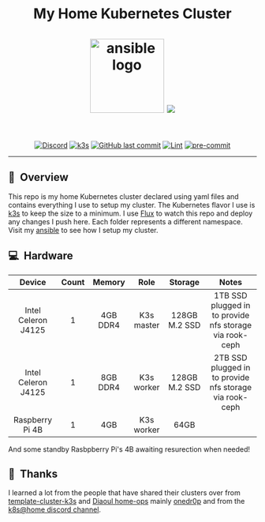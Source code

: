 <h1 align="center">
  My Home Kubernetes Cluster
  <br />
  <br />
  <img src="https://i.imgur.com/4l9bHvG.png" alt="ansible logo" width="150" />
  <img src="https://raspbernetes.github.io/img/logo.svg">
</h1>
<br />
<div align="center">

[![Discord](https://img.shields.io/badge/discord-chat-7289DA.svg?maxAge=60&style=plastic&logo=discord)](https://discord.gg/DNCynrJ) [![k3s](https://img.shields.io/badge/k3s-v1.21.7-blue?style=plastic&logo=kubernetes)](https://k3s.io/) [![GitHub last commit](https://img.shields.io/github/last-commit/christfriedbalizou/homelab?color=purple&style=plastic)](https://github.com/christfriedbalizou/homelab/commits/main) [![Lint](https://github.com/ChristfriedBalizou/homelab/actions/workflows/lint.yaml/badge.svg)](https://github.com/ChristfriedBalizou/homelab/actions/workflows/lint.yaml) [![pre-commit](https://github.com/ChristfriedBalizou/homelab/actions/workflows/pre-commit.yml/badge.svg)](https://github.com/ChristfriedBalizou/homelab/actions/workflows/pre-commit.yml)

</div>

---

## :telescope:&nbsp; Overview
This repo is my home Kubernetes cluster declared using yaml files and contains everything I use to setup my cluster. The Kubernetes flavor I use is [k3s](https://k3s.io) to keep the size to a minimum. I use [Flux](https://fluxcd.io) to watch this repo and deploy any changes I push here. Each folder represents a different namespace. Visit my [ansible](provision/ansible/) to see how I setup my cluster.

## :computer:&nbsp; Hardware

| Device              | Count | Memory    | Role           | Storage             | Notes                                                    |
|:-------------------:|:-----:|:---------:|:--------------:|:-------------------:|:--------------------------------------------------------:|
| Ιntel Celeron J4125 |   1   |  4GB DDR4 |   K3s master   |    128GB M.2 SSD    |  1TB SSD plugged in to provide nfs storage via rook-ceph |
| Ιntel Celeron J4125 |   1   |  8GB DDR4 |   K3s worker   |    128GB M.2 SSD    |  2TB SSD plugged in to provide nfs storage via rook-ceph |
| Raspberry Pi 4B     |   1   |    4GB    |   K3s worker   |        64GB         |                                                          |

And some standby Rasbpberry Pi's 4B awaiting resurection when needed!

## :handshake:&nbsp; Thanks
I learned a lot from the people that have shared their clusters over from
[template-cluster-k3s](https://github.com/k8s-at-home/template-cluster-k3s/) and [Diaoul home-ops](https://github.com/Diaoul/home-ops) mainly [onedr0p](https://github.com/onedr0p/k3s-gitops)
and from the [k8s@home discord channel](https://discord.gg/DNCynrJ).
